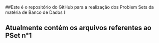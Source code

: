##Este é o repositório do GitHub para a realização dos Problem Sets da matéria de Banco de Dados I
## Atualmente contém os arquivos referentes ao PSet n°1
